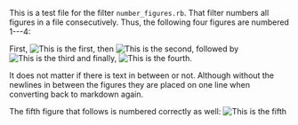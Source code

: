 This is a test file for the filter `number_figures.rb`. That filter numbers
all figures in a file consecutively. Thus, the following four figures are
numbered 1---4:

First, ![This is the first](image.png), then ![This is the second](image.png),
followed by ![This is the third](image.png) and finally, ![This is the
fourth](image.png).

It does not matter if there is text in between or not. Although without the
newlines in between the figures they are placed on one line when converting
back to markdown again.

The fifth figure that follows is numbered correctly as well: ![This is the
fifth](image.png)
